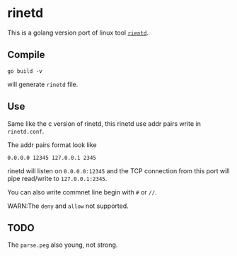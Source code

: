 # rinetd

This is a golang version port of linux tool [`rientd`](https://github.com/samhocevar/rinetd).


## Compile

```shell
go build -v
```
will generate `rinetd` file.

## Use

Same like the c version of rinetd, this rinetd use addr pairs write in `rinetd.conf`.

The addr pairs format look like
```
0.0.0.0 12345 127.0.0.1 2345
```

rinetd will listen on `0.0.0.0:12345` and the TCP connection from this port will pipe read/write to `127.0.0.1:2345`.

You can also write commnet line begin with `#` or `//`.

WARN:The `deny` and `allow` not supported.



## TODO

The `parse.peg` also young, not strong.

